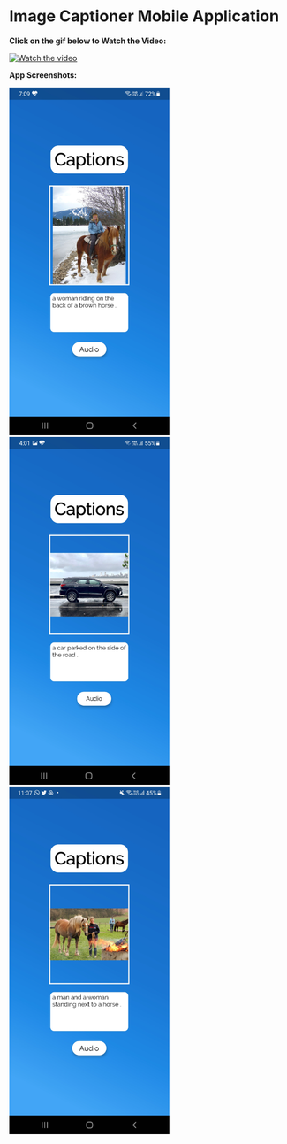 # Image Captioner Mobile Application

<p><strong>Click on the gif below to Watch the Video:</strong>&nbsp;</p>

[![Watch the video](https://i.giphy.com/media/v1.Y2lkPTc5MGI3NjExZjBlOWh5MWZydTkxY3ZleDVudThxenkzZTVvY3lwOXB3Y3V2c3N5ciZlcD12MV9pbnRlcm5hbF9naWZfYnlfaWQmY3Q9Zw/sFTnwtXXmhisTikOnD/giphy.gif)]([https://drive.google.com/file/d/1HMmwnuccLZfG1_QKh99epKUqceK_fT8E/view?usp=sharing](https://drive.google.com/file/d/1x7cZUvpspTpJDGv4EZFia0toXVZ7PxXQ/view?usp=sharing))

<p><strong>App Screenshots:</strong>&nbsp;</p>

<img src="Screenshots/blue_horse.jpg" width="290" alt="Blue Horse"/>
<img src="Screenshots/Car.jpg" width="290" alt="Car"/>
<img src="Screenshots/bright.jpg" width="290" alt="Bright"/>
